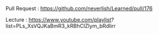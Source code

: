 Pull Request : https://github.com/neverlish/Learned/pull/176

Lecture : https://www.youtube.com/playlist?
list=PLs_XsVQJKaBmR3_kRBhClZlym_bRdlirr